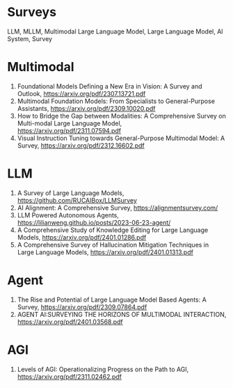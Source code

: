 # Surveys
LLM, MLLM, Multimodal Large Language Model, Large Language Model, AI System, Survey

# Multimodal
1. Foundational Models Defining a New Era in Vision: A Survey and Outlook, https://arxiv.org/pdf/2307.13721.pdf
2. Multimodal Foundation Models: From Specialists to General-Purpose Assistants, https://arxiv.org/pdf/2309.10020.pdf
3. How to Bridge the Gap between Modalities: A Comprehensive Survey on Multi-modal Large Language Model, https://arxiv.org/pdf/2311.07594.pdf
4. Visual Instruction Tuning towards General-Purpose Multimodal Model: A Survey, https://arxiv.org/pdf/2312.16602.pdf

# LLM
1. A Survey of Large Language Models, https://github.com/RUCAIBox/LLMSurvey
2. AI Alignment: A Comprehensive Survey, https://alignmentsurvey.com/
3. LLM Powered Autonomous Agents, https://lilianweng.github.io/posts/2023-06-23-agent/
4. A Comprehensive Study of Knowledge Editing for Large Language Models, https://arxiv.org/pdf/2401.01286.pdf
5. A Comprehensive Survey of Hallucination Mitigation Techniques in Large Language Models, https://arxiv.org/pdf/2401.01313.pdf

# Agent
1. The Rise and Potential of Large Language Model Based Agents: A Survey, https://arxiv.org/pdf/2309.07864.pdf
2. AGENT AI:SURVEYING THE HORIZONS OF MULTIMODAL INTERACTION, https://arxiv.org/pdf/2401.03568.pdf

# AGI
1. Levels of AGI: Operationalizing Progress on the Path to AGI, https://arxiv.org/pdf/2311.02462.pdf
